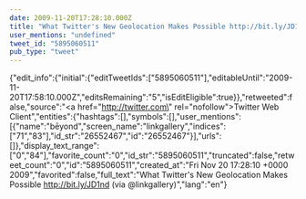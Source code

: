 ```yaml
---
date: 2009-11-20T17:28:10.000Z
title: "What Twitter's New Geolocation Makes Possible http://bit.ly/JD1nd (via <a href='http://twitter.com/linkgallery'>@linkgallery</a>)″"
user_mentions: "undefined"
tweet_id: "5895060511"
pub_type: "tweet"
---
```

{"edit_info":{"initial":{"editTweetIds":["5895060511"],"editableUntil":"2009-11-20T17:58:10.000Z","editsRemaining":"5","isEditEligible":true}},"retweeted":false,"source":"<a href=\"http://twitter.com\" rel=\"nofollow\">Twitter Web Client</a>","entities":{"hashtags":[],"symbols":[],"user_mentions":[{"name":"bēyond","screen_name":"linkgallery","indices":["71","83"],"id_str":"26552467","id":"26552467"}],"urls":[]},"display_text_range":["0","84"],"favorite_count":"0","id_str":"5895060511","truncated":false,"retweet_count":"0","id":"5895060511","created_at":"Fri Nov 20 17:28:10 +0000 2009","favorited":false,"full_text":"What Twitter's New Geolocation Makes Possible http://bit.ly/JD1nd (via @linkgallery)","lang":"en"}
